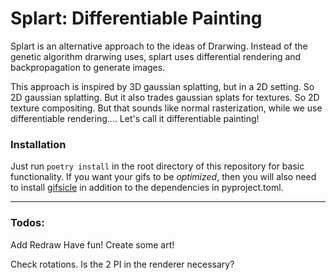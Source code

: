 # Splart: Differentiable Painting

Splart is an alternative approach to the ideas of Drarwing.
Instead of the genetic algorithm drarwing uses, 
splart uses differential rendering and backpropagation to generate images.

This approach is inspired by 3D gaussian splatting, 
but in a 2D setting. So 2D gaussian splatting. But it also trades gaussian splats for textures. 
So 2D texture compositing. But that sounds like normal rasterization, while we use differentiable rendering....
Let's call it differentiable painting!

### Installation

Just run `poetry install` in the root directory of this repository for basic functionality.
If you want your gifs to be *optimized*,
then you will also need to install [gifsicle](https://formulae.brew.sh/formula/gifsicle)
in addition to the dependencies in pyproject.toml.

---

### Todos:

Add Redraw
Have fun! Create some art!

Check rotations. Is the 2 PI in the renderer necessary?